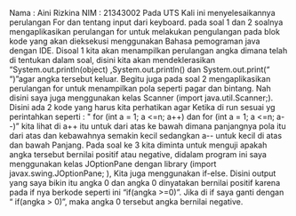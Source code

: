 Nama : Aini Rizkina
NIM : 21343002
Pada UTS Kali ini   menyelesaikannya  perulangan For dan  tentang input dari keyboard. pada soal 1 dan 2 soalnya mengaplikasikan perulangan for untuk melakukan pengulangan pada blok kode yang akan dieksekusi menggunakan Bahasa pemograman java dengan IDE. Disoal 1 kita akan menampilkan perulangan angka dimana telah di tentukan dalam soal, disini kita akan mendeklerasikan “System.out.println(object) ,System.out.println() dan System.out.print(“ “)”agar angka tersebut keluar. Begitu juga pada soal 2 mengaplikasikan perulangan for untuk menampilkan pola seperti pagar dan bintang. Nah disini saya juga menggunakan kelas Scanner (import java.util.Scanner;). Disini ada 2 kode yang harus kita perhatikan agar Ketika di run sesuai yg perintahkan seperti : " for (int a = 1; a <=n; a++) dan for (int a = 1; a <=n; a--)” kita lihat di a++ itu untuk dari atas ke bawah dimana panjangnya pola itu dari atas dan kebawahnya semakin kecil sedangkan a-- untuk kecil di atas dan bawah Panjang. Pada soal ke 3 kita diminta untuk menguji apakah angka tersebut bernilai positif atau negative, didalam program ini saya menggunakan kelas JOptionPane dengan library (import javax.swing.JOptionPane; ), Kita juga menggunakan if-else. Disini output yang saya bikin itu angka 0 dan angka 0 dinyatakan bernilai positif karena pada if nya berkode seperti ini “if(angka >=0)”. Jika di if saya ganti dengan “ if(angka > 0)”, maka angka 0 tersebut angka bernilai negative. 
